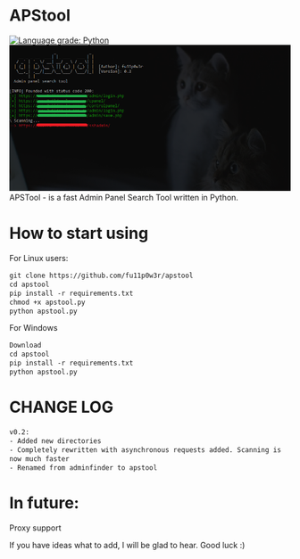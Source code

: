 # APStool
[![Language grade: Python](https://img.shields.io/lgtm/grade/python/g/fu11p0w3r/apstool.svg?logo=lgtm&logoWidth=18)](https://lgtm.com/projects/g/fu11p0w3r/apstool/context:python)
![alt text](screenshot.png "APS screenshot")​
APSTool - is a fast Admin Panel Search Tool written in Python.


# How to start using
For Linux users:
```
git clone https://github.com/fu11p0w3r/apstool
cd apstool
pip install -r requirements.txt
chmod +x apstool.py
python apstool.py
```
For Windows
```
Download
cd apstool
pip install -r requirements.txt
python apstool.py

```

# CHANGE LOG
```
v0.2:
- Added new directories
- Completely rewritten with asynchronous requests added. Scanning is now much faster
- Renamed from adminfinder to apstool
```

# In future:
Proxy support

If you have ideas what to add, I will be glad to hear.
Good luck :)
